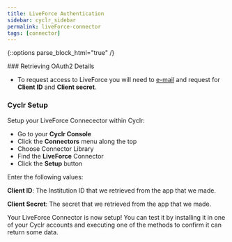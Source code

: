 ```yaml
---
title: LiveForce Authentication
sidebar: cyclr_sidebar
permalink: liveForce-connector
tags: [connector]
---
```

{::options parse_block_html="true" /}
<section class="card py-5 my-5">
### Retrieving OAuth2 Details

*   To request access to LiveForce you will need to [e-mail](mailto:tech@liveforce.co) and request for **Client ID** and **Client secret**.

### Cyclr Setup

Setup your LiveForce Connecector within Cyclr:

*   Go to your **Cyclr Console**
*   Click the **Connectors** menu along the top
*   Choose Connector Library
*   Find the **LiveForce** Connector
*   Click the **Setup** button

Enter the following values:

**Client ID**:  The Institution ID that we retrieved from the app that we made.

**Client Secret**:  The secret that we retrieved from the app that we made.


Your LiveForce Connector is now setup! You can test it by installing it in one of your Cyclr accounts and executing one of the methods to confirm it can return some data.

</section>
